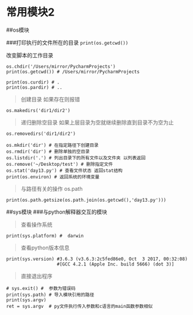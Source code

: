 # 常用模块2

##os模块

###打印执行的文件所在的目录
`print(os.getcwd())`

改变脚本的工作目录
```
os.chdir('/Users/mirror/PycharmProjects')
print(os.getcwd()) # /Users/mirror/PycharmProjects
```
```
print(os.curdir) # .
print(os.pardir) # ..
```
> 创建目录 如果存在则报错

`os.makedirs('dir1/dir2')`


> 递归删除空目录 如果上层目录为空就继续删除直到目录不为空为止

`os.removedirs('dir1/dir2')`

```
os.mkdir('dir') # 在指定路径下创建目录
os.rmdir('dir') # 删除单独的空目录
os.listdir('.') # 列出目录下的所有文件以及文件夹 以列表返回
os.remove('~/Desktop/test') # 删除指定文件
os.stat('day13.py') # 查看文件状态 返回stat结构
print(os.environ) # 返回系统的环境变量
```

> 与路径有关的操作 os.path

`print(os.path.getsize(os.path.join(os.getcwd(),'day13.py')))`

##sys模块
###与python解释器交互的模块

> 查看操作系统

```
print(sys.platform) #  darwin
```

> 查看python版本信息

```
print(sys.version) #3.6.3 (v3.6.3:2c5fed86e0, Oct  3 2017, 00:32:08)
                   #[GCC 4.2.1 (Apple Inc. build 5666) (dot 3)]
```

> 直接退出程序

```
# sys.exit() #  参数为错误码
print(sys.path) # 导入模块引用的路径
print(sys.argv)
ret = sys.argv  # py文件执行传入参数和c语言的main函数参数相似
```


